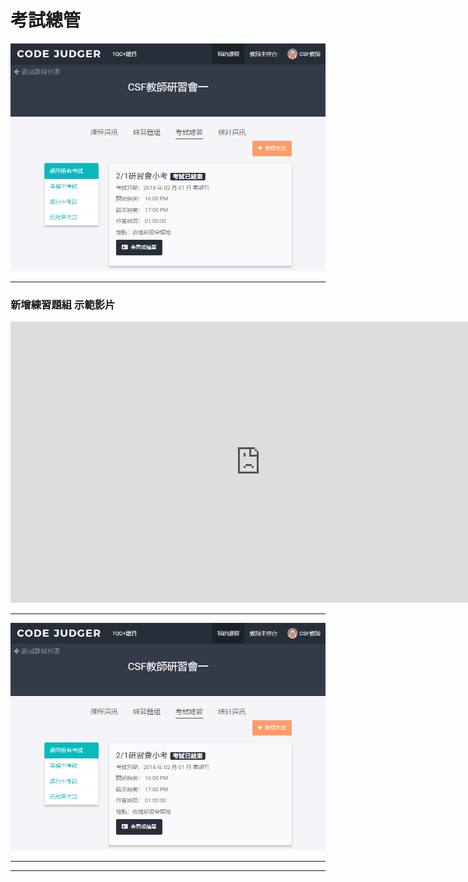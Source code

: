 # 考試總管 #

![](/assets/cjmd03課程-03-考試總管-00.png)

---

### 新增練習題組 示範影片 ###
<iframe width="800" height="450" src="https://www.youtube.com/embed/aBrGw6QTzoQ?start=60" frameborder="0" allow="autoplay; encrypted-media" allowfullscreen></iframe>

---

![](/assets/cjmd03課程-03-考試總管-00.png)

---





---





